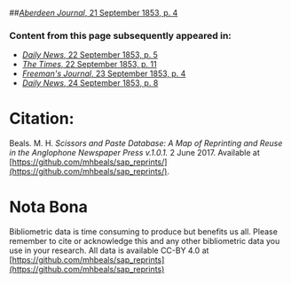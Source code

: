 ##[*Aberdeen Journal*, 21 September 1853, p. 4](https://mhbeals.github.io/sap_html/Aberdeen-Journal/Aberdeen-Journal-21-September-1853-p-4)

### Content from this page subsequently appeared in:
+ [*Daily News*, 22 September 1853, p. 5](https://mhbeals.github.io/sap_html/Daily-News/Daily-News-22-September-1853-p-5)
+ [*The Times*, 22 September 1853, p. 11](https://mhbeals.github.io/sap_html/The-Times/The-Times-22-September-1853-p-11)
+ [*Freeman's Journal*, 23 September 1853, p. 4](https://mhbeals.github.io/sap_html/Freeman's-Journal/Freeman's-Journal-23-September-1853-p-4)
+ [*Daily News*, 24 September 1853, p. 8](https://mhbeals.github.io/sap_html/Daily-News/Daily-News-24-September-1853-p-8)
                    
# Citation: 

Beals. M. H. *Scissors and Paste Database: A Map of Reprinting and Reuse in the Anglophone Newspaper Press v.1.0.1.* 2 June 2017. Available at [https://github.com/mhbeals/sap_reprints/](https://github.com/mhbeals/sap_reprints/). 
                    
# Nota Bona

Bibliometric data is time consuming to produce but benefits us all. Please remember to cite or acknowledge this and any other bibliometric data you use in your research. All data is available CC-BY 4.0 at [https://github.com/mhbeals/sap_reprints](https://github.com/mhbeals/sap_reprints)